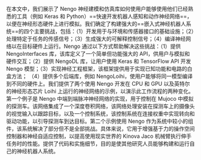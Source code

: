 在本文中，我们展示了 Nengo 神经建模和仿真库如何使用户能够使用他们已经熟悉的工具（例如 Keras 和 Python）==快速开发机器人感知和动作神经网络==，以便在神经形态硬件上进行模拟。我们确定了构建强大的==嵌入式神经机器人系统==的四个主要挑战，包括：（1）开发用于与环境和传感器接口的基础设施；（2）处理特定于任务的传感信号；（3）生成强大的可解释控制信号；（4）编译神经网络以在目标硬件上运行。Nengo 通过以下方式帮助解决这些挑战：（1）提供 NengoInterfaces 库，该库定义了一个简单但功能强大的 API，供用户与模拟和硬件交互；（2）提供 NengoDL 库，让用户使用 Keras 和 TensorFlow API 开发 Nengo 模型；（3）实现神经工程框架，该框架提供用于实现已知功能和电路的白盒方法； （4）提供多个后端库，例如 NengoLoihi，使用户能够将同一模型编译到不同的硬件上。我们提供了两个使用 Nengo 开发在 CPU 和 GPU 以及英特尔的神经形态芯片 Loihi 上运行的神经网络的示例，以演示此工作流程的两种变化。第一个例子是 Nengo 中端到端脉冲神经网络的实现，用于控制在 Mujoco 中模拟的探测车。该网络集成了一个深度卷积网络，该网络处理安装在探测车上的摄像头的视觉输入以跟踪目标，以及一个控制系统，该控制系统在连接权重中实现转向和驱动功能，以引导探测车到达目标。第二个示例使用 Nengo 作为系统中较小的组件，该系统解决了部分但不是全部挑战。具体来说，它用于增强基于力的操作空间控制器和神经自适应控制，以提高使用现实世界的 Kinova Jaco 机械臂执行伸手任务时的性能。提供了代码和实施细节，目的是使其他研究人员能够构建和运行自己的神经机器人系统。